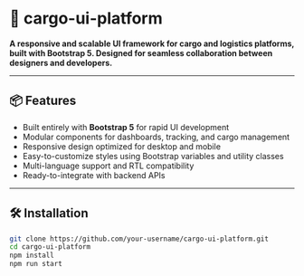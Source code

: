 # 🚚 cargo-ui-platform

**A responsive and scalable UI framework for cargo and logistics platforms, built with Bootstrap 5. Designed for seamless collaboration between designers and developers.**

---

## 📦 Features

- Built entirely with **Bootstrap 5** for rapid UI development
- Modular components for dashboards, tracking, and cargo management
- Responsive design optimized for desktop and mobile
- Easy-to-customize styles using Bootstrap variables and utility classes
- Multi-language support and RTL compatibility
- Ready-to-integrate with backend APIs

---

## 🛠️ Installation

```bash
git clone https://github.com/your-username/cargo-ui-platform.git
cd cargo-ui-platform
npm install
npm run start
